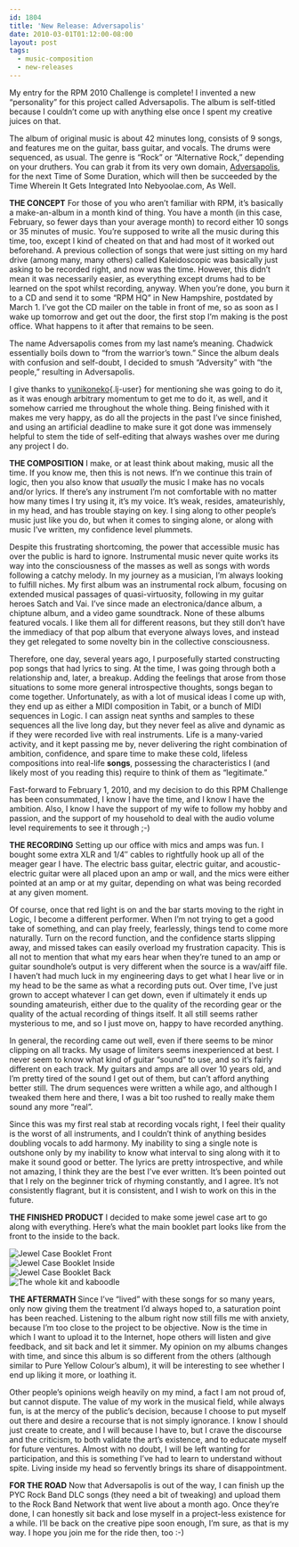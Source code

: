 ```yaml
---
id: 1804
title: 'New Release: Adversapolis'
date: 2010-03-01T01:12:00-08:00
layout: post
tags:
  - music-composition
  - new-releases
---
```

My entry for the RPM 2010 Challenge is complete! I invented a new &#8220;personality&#8221; for this project called Adversapolis. The album is self-titled because I couldn&#8217;t come up with anything else once I spent my creative juices on that.

The album of original music is about 42 minutes long, consists of 9 songs, and features me on the guitar, bass guitar, and vocals. The drums were sequenced, as usual. The genre is &#8220;Rock&#8221; or &#8220;Alternative Rock,&#8221; depending on your druthers. You can grab it from its very own domain, [Adversapolis](http://adversapolis.com), for the next Time of Some Duration, which will then be succeeded by the Time Wherein It Gets Integrated Into Nebyoolae.com, As Well.

<!--more-->

**THE CONCEPT**
For those of you who aren&#8217;t familiar with RPM, it&#8217;s basically a make-an-album in a month kind of thing. You have a month (in this case, February, so fewer days than your average month) to record either 10 songs or 35 minutes of music. You&#8217;re supposed to write all the music during this time, too, except I kind of cheated on that and had most of it worked out beforehand. A previous collection of songs that were just sitting on my hard drive (among many, many others) called Kaleidoscopic was basically just asking to be recorded right, and now was the time. However, this didn&#8217;t mean it was necessarily easier, as everything except drums had to be learned on the spot whilst recording, anyway. When you&#8217;re done, you burn it to a CD and send it to some &#8220;RPM HQ&#8221; in New Hampshire, postdated by March 1. I&#8217;ve got the CD mailer on the table in front of me, so as soon as I wake up tomorrow and get out the door, the first stop I&#8217;m making is the post office. What happens to it after that remains to be seen.

The name Adversapolis comes from my last name&#8217;s meaning. Chadwick essentially boils down to &#8220;from the warrior&#8217;s town.&#8221; Since the album deals with confusion and self-doubt, I decided to smush &#8220;Adversity&#8221; with &#8220;the people,&#8221; resulting in Adversapolis.

I give thanks to [yunikoneko](http://yunikoneko.livejournal.com/){.lj-user} for mentioning she was going to do it, as it was enough arbitrary momentum to get me to do it, as well, and it somehow carried me throughout the whole thing. Being finished with it makes me very happy, as do all the projects in the past I&#8217;ve since finished, and using an artificial deadline to make sure it got done was immensely helpful to stem the tide of self-editing that always washes over me during any project I do.

**THE COMPOSITION**
I make, or at least think about making, music all the time. If you know me, then this is not news. If&#8217;n we continue this train of logic, then you also know that _usually_ the music I make has no vocals and/or lyrics. If there&#8217;s any instrument I&#8217;m not comfortable with no matter how many times I try using it, it&#8217;s my voice. It&#8217;s weak, resides, amateurishly, in my head, and has trouble staying on key. I sing along to other people&#8217;s music just like you do, but when it comes to singing alone, or along with music I&#8217;ve written, my confidence level plummets.

Despite this frustrating shortcoming, the power that accessible music has over the public is hard to ignore. Instrumental music never quite works its way into the consciousness of the masses as well as songs with words following a catchy melody. In my journey as a musician, I&#8217;m always looking to fulfill niches. My first album was an instrumental rock album, focusing on extended musical passages of quasi-virtuosity, following in my guitar heroes Satch and Vai. I&#8217;ve since made an electronica/dance album, a chiptune album, and a video game soundtrack. None of these albums featured vocals. I like them all for different reasons, but they still don&#8217;t have the immediacy of that pop album that everyone always loves, and instead they get relegated to some novelty bin in the collective consciousness.

Therefore, one day, several years ago, I purposefully started constructing pop songs that had lyrics to sing. At the time, I was going through both a relationship and, later, a breakup. Adding the feelings that arose from those situations to some more general introspective thoughts, songs began to come together. Unfortunately, as with a lot of musical ideas I come up with, they end up as either a MIDI composition in Tabit, or a bunch of MIDI sequences in Logic. I can assign neat synths and samples to these sequences all the live long day, but they never feel as alive and dynamic as if they were recorded live with real instruments. Life is a many-varied activity, and it kept passing me by, never delivering the right combination of ambition, confidence, and spare time to make these cold, lifeless compositions into real-life **songs**, possessing the characteristics I (and likely most of you reading this) require to think of them as &#8220;legitimate.&#8221;

Fast-forward to February 1, 2010, and my decision to do this RPM Challenge has been consummated, I know I have the time, and I know I have the ambition. Also, I know I have the support of my wife to follow my hobby and passion, and the support of my household to deal with the audio volume level requirements to see it through ;-)

**THE RECORDING**
Setting up our office with mics and amps was fun. I bought some extra XLR and 1/4&#8243; cables to rightfully hook up all of the meager gear I have. The electric bass guitar, electric guitar, and acoustic-electric guitar were all placed upon an amp or wall, and the mics were either pointed at an amp or at my guitar, depending on what was being recorded at any given moment.

Of course, once that red light is on and the bar starts moving to the right in Logic, I become a different performer. When I&#8217;m not trying to get a good take of something, and can play freely, fearlessly, things tend to come more naturally. Turn on the record function, and the confidence starts slipping away, and missed takes can easily overload my frustration capacity. This is all not to mention that what my ears hear when they&#8217;re tuned to an amp or guitar soundhole&#8217;s output is very different when the source is a wav/aiff file. I haven&#8217;t had much luck in my engineering days to get what I hear live or in my head to be the same as what a recording puts out. Over time, I&#8217;ve just grown to accept whatever I can get down, even if ultimately it ends up sounding amateurish, either due to the quality of the recording gear or the quality of the actual recording of things itself. It all still seems rather mysterious to me, and so I just move on, happy to have recorded anything.

In general, the recording came out well, even if there seems to be minor clipping on all tracks. My usage of limiters seems inexperienced at best. I never seem to know what kind of guitar &#8220;sound&#8221; to use, and so it&#8217;s fairly different on each track. My guitars and amps are all over 10 years old, and I&#8217;m pretty tired of the sound I get out of them, but can&#8217;t afford anything better still. The drum sequences were written a while ago, and although I tweaked them here and there, I was a bit too rushed to really make them sound any more &#8220;real&#8221;.

Since this was my first real stab at recording vocals right, I feel their quality is the worst of all instruments, and I couldn&#8217;t think of anything besides doubling vocals to add harmony. My inability to sing a single note is outshone only by my inability to know what interval to sing along with it to make it sound good or better. The lyrics are pretty introspective, and while not amazing, I think they are the best I&#8217;ve ever written. It&#8217;s been pointed out that I rely on the beginner trick of rhyming constantly, and I agree. It&#8217;s not consistently flagrant, but it is consistent, and I wish to work on this in the future.

**THE FINISHED PRODUCT**
I decided to make some jewel case art to go along with everything. Here&#8217;s what the main booklet part looks like from the front to the inside to the back.

<div style="margin: auto;">
  <img src="http://adversapolis.com/img/ad_web01.jpg" alt="Jewel Case Booklet Front" /><br /> <img src="http://adversapolis.com/img/ad_web02.jpg" alt="Jewel Case Booklet Inside" /><br /> <img src="http://adversapolis.com/img/ad_web03.jpg" alt="Jewel Case Booklet Back" /><br /> <img src="http://adversapolis.com/img/ad_web04.jpg" alt="The whole kit and kaboodle" />
</div>

**THE AFTERMATH**
Since I&#8217;ve &#8220;lived&#8221; with these songs for so many years, only now giving them the treatment I&#8217;d always hoped to, a saturation point has been reached. Listening to the album right now still fills me with anxiety, because I&#8217;m too close to the project to be objective. Now is the time in which I want to upload it to the Internet, hope others will listen and give feedback, and sit back and let it simmer. My opinion on my albums changes with time, and since this album is so different from the others (although similar to Pure Yellow Colour&#8217;s album), it will be interesting to see whether I end up liking it more, or loathing it.

Other people&#8217;s opinions weigh heavily on my mind, a fact I am not proud of, but cannot dispute. The value of my work in the musical field, while always fun, is at the mercy of the public&#8217;s decision, because I choose to put myself out there and desire a recourse that is not simply ignorance. I know I should just create to create, and I will because I have to, but I crave the discourse and the criticism, to both validate the art&#8217;s existence, and to educate myself for future ventures. Almost with no doubt, I will be left wanting for participation, and this is something I&#8217;ve had to learn to understand without spite. Living inside my head so fervently brings its share of disappointment.

**FOR THE ROAD**
Now that Adversapolis is out of the way, I can finish up the PYC Rock Band DLC songs (they need a bit of tweaking) and upload them to the Rock Band Network that went live about a month ago. Once they&#8217;re done, I can honestly sit back and lose myself in a project-less existence for a while. I&#8217;ll be back on the creative pipe soon enough, I&#8217;m sure, as that is my way. I hope you join me for the ride then, too :-)
